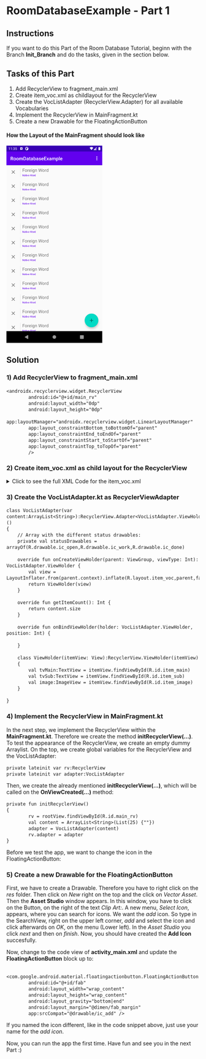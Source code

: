 # RoomDatabaseExample - Part 1
## Instructions
If you want to do this Part of the Room Database Tutorial, beginn with the Branch **Init_Branch** and do the tasks, given in the section below.

## Tasks of this Part
1) Add RecyclerView to fragment_main.xml
2) Create item_voc.xml as childlayout for the RecyclerView
3) Create the VocListAdapter (RecyclerView.Adapter) for all available Vocabularies
4) Implement the RecyclerView in MainFragment.kt
5) Create a new Drawable for the FloatingActionButton

#### How the Layout of the MainFragment should look like
<img src="https://github.com/ChrisRoh92/RoomDatabaseExample/blob/Part_1/screenshot/MainFragment_Preview.png?raw=true" width="250">

## Solution
### 1) Add RecyclerView to **fragment_main.xml**

```
<androidx.recyclerview.widget.RecyclerView
        android:id="@+id/main_rv"
        android:layout_width="0dp"
        android:layout_height="0dp"
        app:layoutManager="androidx.recyclerview.widget.LinearLayoutManager"
        app:layout_constraintBottom_toBottomOf="parent"
        app:layout_constraintEnd_toEndOf="parent"
        app:layout_constraintStart_toStartOf="parent"
        app:layout_constraintTop_toTopOf="parent"
        />
```


### 2) Create **item_voc.xml** as child layout for the RecyclerView
<details>
  <summary>Click to see the full XML Code for the item_voc.xml</summary>
  
```
<?xml version="1.0" encoding="utf-8"?>
<androidx.constraintlayout.widget.ConstraintLayout xmlns:android="http://schemas.android.com/apk/res/android"
    xmlns:app="http://schemas.android.com/apk/res-auto"
    xmlns:tools="http://schemas.android.com/tools"
    android:layout_width="match_parent"
    android:layout_height="wrap_content">

    <ImageView
        android:id="@+id/item_image"
        android:layout_width="wrap_content"
        android:layout_height="wrap_content"
        android:layout_marginStart="8dp"
        android:padding="8dp"
        app:layout_constraintBottom_toBottomOf="@+id/item_sub"
        app:layout_constraintDimensionRatio="1:1"
        app:layout_constraintStart_toStartOf="parent"
        app:layout_constraintTop_toTopOf="@+id/item_main"
        app:srcCompat="@drawable/ic_open" />

    <View
        android:id="@+id/divider"
        android:layout_width="1dp"
        android:layout_height="0dp"
        android:layout_marginStart="8dp"
        android:background="?android:attr/listDivider"
        app:layout_constraintBottom_toBottomOf="@+id/item_image"
        app:layout_constraintStart_toEndOf="@+id/item_image"
        app:layout_constraintTop_toTopOf="@+id/item_image" />

    <TextView
        android:id="@+id/item_main"
        android:layout_width="0dp"
        android:layout_height="wrap_content"
        android:layout_marginStart="8dp"
        android:layout_marginTop="8dp"
        android:layout_marginEnd="8dp"
        android:text="Foreign Word"
        android:textSize="18sp"
        app:layout_constraintEnd_toEndOf="parent"
        app:layout_constraintStart_toEndOf="@+id/divider"
        app:layout_constraintTop_toTopOf="parent" />

    <TextView
        android:id="@+id/item_sub"
        android:layout_width="0dp"
        android:layout_height="wrap_content"
        android:layout_marginEnd="8dp"
        android:layout_marginBottom="8dp"
        android:text="Native Word"
        android:textColor="@color/colorPrimary"
        android:textSize="10sp"
        app:layout_constraintBottom_toBottomOf="parent"
        app:layout_constraintEnd_toEndOf="parent"
        app:layout_constraintStart_toStartOf="@+id/item_main"
        app:layout_constraintTop_toBottomOf="@+id/item_main" />
</androidx.constraintlayout.widget.ConstraintLayout>
```
</details>

### 3) Create the **VocListAdapter.kt** as RecyclerViewAdapter
```
class VocListAdapter(var content:ArrayList<String>):RecyclerView.Adapter<VocListAdapter.ViewHolder>()
{
    // Array with the different status drawables:
    private val statusDrawables = arrayOf(R.drawable.ic_open,R.drawable.ic_work,R.drawable.ic_done)

    override fun onCreateViewHolder(parent: ViewGroup, viewType: Int): VocListAdapter.ViewHolder {
        val view = LayoutInflater.from(parent.context).inflate(R.layout.item_voc,parent,false)
        return ViewHolder(view)
    }

    override fun getItemCount(): Int {
        return content.size
    }

    override fun onBindViewHolder(holder: VocListAdapter.ViewHolder, position: Int) {

    }

    class ViewHolder(itemView: View):RecyclerView.ViewHolder(itemView)
    {
        val tvMain:TextView = itemView.findViewById(R.id.item_main)
        val tvSub:TextView = itemView.findViewById(R.id.item_sub)
        val image:ImageView = itemView.findViewById(R.id.item_image)
    }

}
```
### 4) Implement the RecyclerView in MainFragment.kt
In the next step, we implement the RecyclerView within the **MainFragment.kt**. Therefore we create the method **initRecyclerView(...)**. To test the appearance of the RecyclerView, we create an empty dummy Arraylist.
On the top, we create global variables for the RecyclerView and the VocListAdapter:
```
private lateinit var rv:RecyclerView
private lateinit var adapter:VocListAdapter
```
Then, we create the already mentioned **initRecyclerView(...)**, which will be called on the **OnViewCreated(...)** method:
```
private fun initRecyclerView()
{
        rv = rootView.findViewById(R.id.main_rv)
        val content = ArrayList<String>(List(25) {""})
        adapter = VocListAdapter(content)
        rv.adapter = adapter
}
```
Before we test the app, we want to change the icon in the FloatingActionButton:
### 5) Create a new Drawable for the FloatingActionButton
First, we have to create a Drawable. Therefore you have to right click on the *res* folder. Then click on *New* right on the top and the click on *Vector Asset*. Then the **Asset Studio** window appears. In this window, you have to click on the Button, on the right of the text *Clip Art:*. A new menu, *Select Icon*, appears, where you can search for icons. We want the *add* icon. So type in the SearchView, right on the upper left corner, *add* and select the icon and click afterwards on *OK*, on the menu (Lower left). In the *Asset Studio* you click *next* and then on *finish*. Now, you should have created the **Add Icon** succesfully.

Now, change to the code view of **activity_main.xml** and update the **FloatingActionButton** block up to:
```
    <com.google.android.material.floatingactionbutton.FloatingActionButton
        android:id="@+id/fab"
        android:layout_width="wrap_content"
        android:layout_height="wrap_content"
        android:layout_gravity="bottom|end"
        android:layout_margin="@dimen/fab_margin"
        app:srcCompat="@drawable/ic_add" />
```
If you named the icon different, like in the code snippet above, just use your name for the *add icon*.

Now, you can run the app the first time. Have fun and see you in the next Part :)
